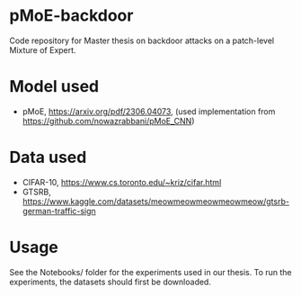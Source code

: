 # pMoE-backdoor
Code repository for Master thesis on backdoor attacks on a patch-level Mixture of Expert.

# Model used
- pMoE, https://arxiv.org/pdf/2306.04073, (used implementation from https://github.com/nowazrabbani/pMoE_CNN)

# Data used
- CIFAR-10, https://www.cs.toronto.edu/~kriz/cifar.html
- GTSRB, https://www.kaggle.com/datasets/meowmeowmeowmeowmeow/gtsrb-german-traffic-sign

# Usage
See the Notebooks/ folder for the experiments used in our thesis. To run the experiments, the datasets should first be downloaded.
